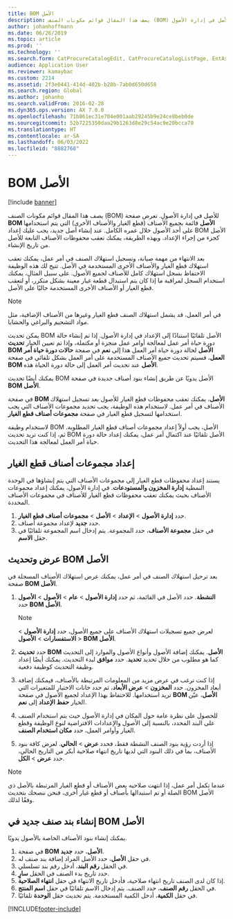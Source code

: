 ```yaml
---
title: BOM الأصل
description: يصف هذا المقال قوائم مكونات الصنف (BOM) للأصل في إدارة الأصول.
author: johanhoffmann
ms.date: 06/26/2019
ms.topic: article
ms.prod: ''
ms.technology: ''
ms.search.form: CatProcureCatalogEdit, CatProcureCatalogListPage, EntAssetStandardSparePartsItemGroup, EntAssetObjectBOM
audience: Application User
ms.reviewer: kamaybac
ms.custom: 2214
ms.assetid: 2f3e0441-414d-402b-b28b-7ab0d650d658
ms.search.region: Global
ms.author: johanho
ms.search.validFrom: 2016-02-28
ms.dyn365.ops.version: AX 7.0.0
ms.openlocfilehash: 71b861ec31e704e001aab29245b9e24ce8beb0de
ms.sourcegitcommit: 52b7225350daa29b1263d8e29c54ac9e20bcca70
ms.translationtype: HT
ms.contentlocale: ar-SA
ms.lasthandoff: 06/03/2022
ms.locfileid: "8882768"
---
```

# <a name="asset-boms"></a>BOM الأصل

[!include [banner](../../includes/banner.md)]

 

يصف هذا المقال قوائم مكونات الصنف (BOM) للأصل في إدارة الأصول. تعرض صفحة **BOM الأصل** قائمة بجميع الأصناف (قطع الغيار والأصناف الأخرى) التي يتم استخدامها على أحد الأصول خلال عمره الكامل. عند إنشاء أصل جديد، يجب عليك إعداد BOM الأصل كجزء من إجراء الإعداد. وبهذه الطريقة، يمكنك تعقب محفوظات الأصناف التابعة للأصل من تاريخ الإنشاء.

بعد الانتهاء من مهمة صيانة، وتسجيل استهلاك الصنف في أمر عمل، يمكنك تعقب استهلاك قطع الغيار والأصناف الأخرى المستخدمة في الأصل. تتيح لك هذه الوظيفة الاحتفاظ بسجل استهلاك كامل للأصناف لجميع الأصول. على سبيل المثال، يمكنك استخدام السجل لمراقبة ما إذا كان يتم استبدال قطعة غيار معينة بشكل متكرر، أو لتعقب قطع الغيار أو الأصناف الأخرى المستخدمة حاليًا على الأصل.

> [!NOTE]
> في أمر العمل، قد يشمل استهلاك الصنف قطع الغيار وغيرها من الأصناف الإضافية، مثل مواد التشحيم والبراغي والحشايا.

يمكن تحديث BOM الأصل تلقائيًا استنادًا إلى الإعداد في إدارة الأصول. إذا تم إنشاء حالة دورة حياة أمر عمل لمعالجة أوامر عمل منجزة أو مكتملة، وإذا تم تعيين الخيار **تحديث BOM‏‎ الأصل** لحالة دورة حياة أمر العمل هذا إلى **نعم** في صفحة **حالات دورة حياة أمر العمل**، فسيتم تحديث جميع الأصناف المستخدمة على أمر العمل بشكل تلقائي في صفحة **BOM‏‎ الأصل** عند تحديث أمر العمل إلى حالة دورة الحياة هذه. 


يمكنك أيضًا تحديث BOM‎ الأصل يدويًا عن طريق إنشاء بنود أصناف جديدة في صفحة **BOM‎ الأصل**.

في صفحة **BOM‎ الأصل**، يمكنك تعقب محفوظات قطع الغيار للأصول بعد تسجيل استهلاك الأصناف في أمر عمل. لاستخدام هذه الوظيفة، يجب تحديد مجموعات الأصناف التي يجب استخدامها لتسجيل قطع الغيار في صفحة **مجموعات أصناف قطع الغيار**.

لاستخدام وظيفة BOM الأصل، يجب أولاً إعداد مجموعات أصناف قطع الغيار المطلوبة. ثم، إذا كنت تريد تحديث BOM الأصل تلقائيًا عند اكتمال أمر عمل، يمكنك إعداد حالة دورة حياة أمر العمل لمعالجة هذا التحديث. 


## <a name="set-up-spare-parts-item-groups"></a>إعداد مجموعات أصناف قطع الغيار

يستند إعداد محفوظات قطع الغيار إلى مجموعات الأصناف التي يتم إنشاؤها في الوحدة النمطية **إدارة المخزون والمستودعات‬**. في إدارة الأصول، يمكنك إعداد مجموعات الأصناف بحيث يمكنك تعقب محفوظات قطع الغيار للأصناف في مجموعات الأصناف المحددة.

1. حدد **إدارة الأصول** \> **الإعداد** \> **الأصل** \> **مجموعات أصناف قطع الغيار‬**.
2. حدد **جديد** لإعداد مجموعة أصناف.
3. في حقل **مجموعة الأصناف**، حدد المجموعة. يتم إدخال اسم المجموعة تلقائيًا في حقل **الاسم**.

## <a name="view-and-update-asset-boms"></a>عرض وتحديث BOM الأصل

بعد ترحيل استهلاك الصنف في أمر عمل، يمكنك عرض استهلاك الأصناف المسجلة في صفحة **BOM الأصل**.

1. حدد **إدارة الأصول** \> **عام** \> **الأصول** \> **الأصول‏‎ النشطة**. حدد الأصل في القائمة، ثم حدد‏‎ **BOM الأصل**.

    > [!NOTE]
    > لعرض جميع تسجيلات استهلاك الأصناف على جميع الأصول، حدد **إدارة الأصول** \> **الاستفسارات** \> **الأصول** \> **BOM‏‎ الأصل**.

2. حدد **تحديث BOM الأصل**. يمكنك إضافة الأصول وأنواع الأصول والموارد إلى التحديث كما هو مطلوب من خلال تحديد **تحديد**. حدد **موافق** لبدء التحديث. يمكنك أيضًا إعداد وظيفة التحديث كوظيفة دفعية.
3. إذا كنت ترغب في عرض مزيد من المعلومات المرتبطة بالأصناف، فيمكنك إضافة أبعاد المخزون. حدد **المخزون** \> **عرض الأبعاد‬**، ثم حدد خانات الاختيار للمتغيرات التي تريد استخدامها. للاحتفاظ بهذا الإعداد لجميع الأصول في صفحة **BOM الأصل**، عيّن الخيار **حفظ الإعداد** إلى **نعم**.
4. للحصول على نظرة عامة حول المكان في إدارة الأصول حيث يتم استخدام الصنف على البند المحدد، بالنسبة إلى الأصول والإعدادات الافتراضية لنوع الوظيفة وقطع الغيار وأوامر العمل، حدد **مكان استخدام الصنف**. 
5. إذا أردت رؤية بنود الصنف النشطة فقط، فحدد **عرض** \> **الحالي**. لعرض كافة بنود الأصناف، بما في ذلك البنود التي لديها تاريخ انتهاء صلاحية أبكر من التاريخ الحالي، حدد **عرض** \> **الكل**.

> [!NOTE]
> عندما تكمل أمر عمل، إذا انتهت صلاحيه بعض الأصناف أو قطع الغيار المرتبطة بالأصل ذي الصلة أو تم استبدالها بأصناف أو قطع غيار أخرى، فنحن ننصحك بتحديث BOM الأصل وفقًا لذلك.

## <a name="create-a-new-item-line-in-an-asset-bom"></a>إنشاء بند صنف جديد في BOM الأصل

يمكنك إنشاء بنود الأصناف الخاصة بالأصول يدويًا.

1. في صفحة **BOM‎ الأصل‬**، حدد **جديد**.
2. في حقل **الأصل**، حدد الأصل المراد إضافة بند صنف له.
3. في الحقل **رقم البند**، أدخل رقم بند تسلسلي.
4. في الحقل **سارٍ‏‎** حدد تاريخ بدء الصنف.
5. إذا كان لدى الصنف تاريخ انتهاء صلاحية، فأدخل تاريخ الانتهاء في حقل **انتهاء الصلاحية**.
6. في الحقل **رقم الصنف**، حدد الصنف. يتم إدخال الاسم تلقائيًا في حقل **اسم المنتج**.
7. في حقل **الكمية**، أدخل الكمية المستخدمة. يتم تحديث حقل **الوحدة** تلقائيًا.


[!INCLUDE[footer-include](../../../includes/footer-banner.md)]